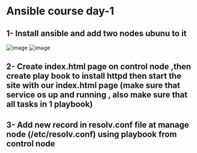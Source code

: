 # Ansible course day-1

## 1- Install ansible and add two nodes ubunu to it
![image](https://user-images.githubusercontent.com/28235504/215330626-94e3ab04-940a-4347-9b87-82a03561ebd6.png)
![image](https://user-images.githubusercontent.com/28235504/215330683-35d69721-d2c3-4e74-b234-fdcf21350782.png)

## 2- Create index.html page on control node ,then create play book to install httpd then start the site with our index.html page (make sure that service os up and running , also make sure that all tasks in 1 playbook)

## 3- Add new record in resolv.conf file at manage node (/etc/resolv.conf) using playbook from control node
